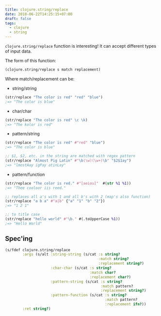 ```yaml
---
title: clojure.string/replace
date: 2018-06-22T14:25:15+07:00
draft: false
tags:
  - clojure
  - string
---
```


`clojure.string/replace` function is interesting! It can accept different types of input data.

The form of this function:
```clj
(clojure.string/replace s match replacement)
```

Where match/replacement can be:

+ string/string
```clj
(str/replace "The color is red" "red" "blue")
;=> "The color is blue"
```

+ char/char
```clj
(str/replace "The color is red" \c \k)
;=> "The kolor is red"
```

+ pattern/string
```clj
(str/replace "The color is red" #"red" "blue")
;=> "The color is blue"

;; $1, $2, etc. in the string are matched with regex pattern
(str/replace "Almost Pig Latin" #"\b(\w)(\w+)\b" "$2$1ay")
;=> "lmostAay igPay atinLay"
```

+ pattern/function
```clj
(str/replace "The color is red." #"[aeiou]"  #(str %1 %1))
;=> "Thee cooloor iis reed."

;; replaces all a's with 1 and all b's with 2 (map's also function)
(str/replace "a b a" #"a|b" {"a" "1" "b" "2"})
;=> "1 2 1"

;; to title case
(str/replace "hello world" #"\b." #(.toUpperCase %1))
;=> "Hello World"
```

## Spec'ing
```clj
(s/fdef clojure.string/replace
        :args (s/alt :string-string (s/cat :s string?
                                           :match string?
                                           :replacement string?)
                     :char-char (s/cat :s string?
                                       :match char?
                                       :replacement char?)
                     :pattern-string (s/cat :s string?
                                            :match pattern?
                                            :replacement string?)
                     :pattern-function (s/cat :s string?
                                              :match pattern?
                                              :replacement ifn?))
        :ret string?)
```
